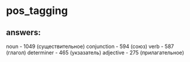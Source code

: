 # pos_tagging

## answers:
noun - 1049 (существительное)
conjunction - 594 (союз)
verb - 587 (глагол)
determiner - 465 (укзазатель)
adjective - 275 (прилагательное)
